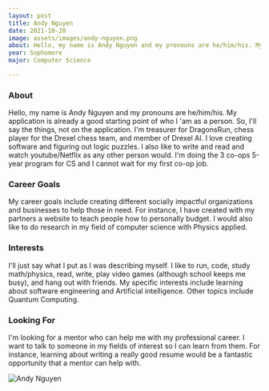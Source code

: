 ```yaml
---
layout: post
title: Andy Nguyen 
date: 2021-10-20
image: assets/images/andy-nguyen.png
about: Hello, my name is Andy Nguyen and my pronouns are he/him/his. My application is already a good starting point of who I 'am as a person. So, I'll say the things, not on the application. I'm treasurer for DragonsRun, chess player for the Drexel chess team, and member of Drexel AI. I love creating software and figuring out logic puzzles. I also like to write and read and watch youtube/Netflix as any other person would. I'm doing the 3 co-ops 5-year program for CS and I cannot wait for my first co-op job.
year: Sophomore
major: Computer Science

---
```


### About

Hello, my name is Andy Nguyen and my pronouns are he/him/his. My application is already a good starting point of who I 'am as a person. So, I'll say the things, not on the application. I'm treasurer for DragonsRun, chess player for the Drexel chess team, and member of Drexel AI. I love creating software and figuring out logic puzzles. I also like to write and read and watch youtube/Netflix as any other person would. I'm doing the 3 co-ops 5-year program for CS and I cannot wait for my first co-op job.

### Career Goals

My career goals include creating different socially impactful organizations and businesses to help those in need. For instance, I have created with my partners a website to teach people how to personally budget. I would also like to do research in my field of computer science with Physics applied.

### Interests

I'll just say what I put as I was describing myself. I like to run, code, study math/physics, read, write, play video games (although school keeps me busy), and hang out with friends. My specific interests include learning about software engineering and Artificial intelligence. Other topics include Quantum Computing.

### Looking For

I'm looking for a mentor who can help me with my professional career. I want to talk to someone in my fields of interest so I can learn from them. For instance, learning about writing a really good resume would be a fantastic opportunity that a mentor can help with.

<div class="text-center my-5">
    <img src="assets/images/andy-nguyen.png" alt="Andy Nguyen" class="rounded post-img" />
</div>
